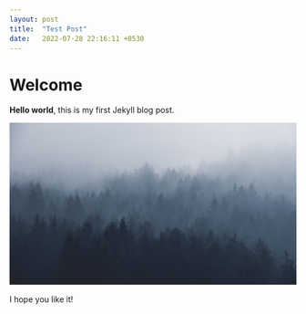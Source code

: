 ```yaml
---
layout: post
title:  "Test Post"
date:   2022-07-28 22:16:11 +0530
---
```


# Welcome

**Hello world**, this is my first Jekyll blog post.

![An image](/blogs/assets/bg.jpeg)

I hope you like it!